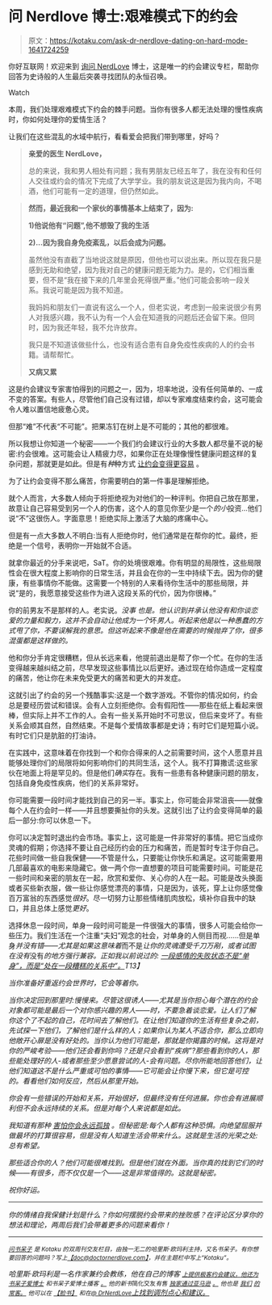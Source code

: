 # 问 Nerdlove 博士:艰难模式下的约会

> 原文：<https://kotaku.com/ask-dr-nerdlove-dating-on-hard-mode-1641724259>

你好互联网！欢迎来到 [询问 NerdLove](http://kotaku.com/askdrnerdlove) 博士，这是唯一的约会建议专栏，帮助你回答为史诗般的人生最后突袭寻找团队的永恒召唤。

Watch

本周，我们处理艰难模式下约会的棘手问题。当你有很多人都无法处理的慢性疾病时，你如何处理你的爱情生活？

让我们在这些混乱的水域中航行，看看爱会把我们带到哪里，好吗？

> **亲爱的医生 NerdLove，**
> 
> 总的来说，我和男人相处有问题；我有男朋友已经五年了，我在没有和任何人交往或约会的情况下完成了大学学业。我的朋友说这是因为我内向，不喝酒，他们可能有一定的道理，但仍然如此。

> **然而，最近我和一个家伙的事情基本上结束了，因为:**
> 
> **1)他说他有“问题”,他不想毁了我的生活**
> 
> **2)...因为我自身免疫紊乱，以后会成为问题。**
> 
> 虽然他没有直截了当地说这就是原因，但他也可以说出来。所以现在我只是感到无助和绝望，因为我对自己的健康问题无能为力。是的，它们相当重要，但不是“我在接下来的几年里会死得很严重。”他们可能会影响一段关系。我说可能是因为我不知道。
> 
> 我妈妈和朋友们一直说有这么一个人，但老实说，考虑到一般来说很少有男人对我感兴趣，我不认为有一个人会在知道我的问题后还会留下来。但同时，因为我还年轻，我不允许放弃。
> 
> 我只是不知道该做些什么，也没有适合患有自身免疫性疾病的人的约会书籍。请帮帮忙。
> 
> **又病又累**

这是约会建议专家害怕得到的问题之一，因为，坦率地说，没有任何简单的、一成不变的答案。有些人，尽管他们自己没有过错，却以专家难度结束约会，这可能会令人难以置信地疲惫心灵。

但那“难”不代表“不可能”。把果冻钉在树上是不可能的；其他的都很难。

所以我想让你知道一个秘密——一个我们约会建议行业的大多数人都尽量不说的秘密:约会很难。这可能会让人精疲力尽，如果你正在处理像慢性健康问题这样的复杂问题，那就更是如此。但是有*种*种方式 [让约会变得更容易](http://www.doctornerdlove.com/2014/06/5-rules-to-make-dating-easier/) 。

为了让约会变得不那么痛苦，你需要明白的第一件事是理解拒绝。

就个人而言，大多数人倾向于将拒绝视为对他们的一种评判。你把自己放在那里，故意让自己容易受到另一个人的伤害，这个人的意见你至少是一个*的小*投资…他们说“不”这很伤人。字面意思！拒绝实际上激活了大脑的疼痛中心。

但是有一点大多数人不明白:当有人拒绝你时，他们通常是在帮你的忙。最终，拒绝是一个信号，表明你一开始就不合适。

就拿你最近的分手来说吧，SaT。你的处境很艰难。你有明显的局限性，这些局限性会在很大程度上影响你的日常生活，并且会在你的一生中持续下去。因为你的健康，有些事情你不能做。这需要一个特别的人来看待你生活中的那些局限，并说“是的，我愿意接受这些作为进入这段关系的代价，因为你很棒。”

你的前男友不是那样的人。老实说。*没事* *也是。他认识到并承认他没有和你谈恋爱的力量和毅力，这并不会自动让他成为一个*坏*男人。听起来他是以一种愚蠢的方式甩了你，不要误解我的意思。但这听起来不像是他在需要的时候抛弃了你，很多混蛋都是这样做的。*

他和你分手肯定很糟糕，但从长远来看，他提前退出是帮了你一个忙。在你的生活变得越来越纠结之前，尽早发现这些事情比以后更好。通过现在给你造成一定程度的痛苦，他让你在未来免受更大的痛苦和更大的并发症。

这就引出了约会的另一个残酷事实:这是一个数字游戏。不管你的情况如何，约会总是要经历尝试和错误。会有人立刻拒绝你。会有假阳性——那些在纸上看起来很棒，但实际上并不工作的人。会有一些关系开始时不可思议，但后来变坏了。有些关系会顺其自然，自然结束。不是每个爱情故事都是史诗；有时它们是短篇小说。有时它们只是肮脏的打油诗。

在实践中，这意味着在你找到一个和你合得来的人之前需要时间，这个人愿意并且能够处理你们的局限将如何影响你们的共同生活，这个人。我不打算撒谎:这些家伙在地面上将是罕见的。但是他们*确实*存在。我有一些患有各种健康问题的朋友，包括自身免疫性疾病，他们的关系非常好。

你可能需要一段时间才能找到自己的另一半。事实上，你可能会非常沮丧——就像每个人在约会时一样——并且想要撕扯你的头发。这就引出了让约会变得简单的最后一部分:你可以休息一下。

你可以决定暂时退出约会市场。事实上，这可能是一件非常好的事情。把它当成你灵魂的假期；你选择不要让自己经历约会的压力和痛苦，而是暂时专注于你自己。花些时间做一些自我保健——不管是什么，只要能让你快乐和满足。这可能需要用几部最喜欢的电影来隐藏它。做一两个你一直想要的项目可能需要时间。可能是花一些时间和亲密的朋友在一起，欣赏和爱你、关心你的人在一起。可能是改头换面或者买些新衣服，做一些让你感觉漂亮的事情，只是因为，该死，穿上让你感觉像百万富翁的东西感觉*很好*。尽一切努力让那些情绪肌肉放松，填补你自我中的缺口，并且总体上感觉*更好*。

选择休息一段时间，单身一段时间可能是一件很强大的事情，很多人可能会给你一些压力。我们生活在一个注重“夫妇”观念的社会，对单身的人侧目而视……但是单身[](http://www.doctornerdlove.com/2014/02/its-ok-to-be-single/)*并没有错——尤其是如果这意味着*而不是*让你的灵魂遭受千刀万剐，或者试图在没有*没有*的地方强行兼容。正如我以前说过的: [一段感情的失败状态不是“单身”，而是“处在一段糟糕的关系中”。](https://kotaku.com/ask-dr-nerdlove-what-if-i-dont-want-to-get-back-out-1617715288)T13】*

*当你准备好重返约会世界时，它会等着你。*

*当你决定回到那里时:慢慢来。尽管这很诱人——尤其是当你担心每个潜在的约会对象都可能是最后一个对你感兴趣的男人——时，不要急着谈恋爱。让人们了解你这个了不起的自己，花时间去了解他们。在让他们知道你的生活有些复杂之前，先试探一下他们，了解他们是什么样的人；如果你认为某人不适合你，那么立即向他敞开心扉是没有好处的。当你认为他们可能是，那就是你揭露的时候。这将是对你的严峻考验——他们还会看到你吗？还是只会看到“疾病”?那些看到你的人，那些能处理好的人-或者那些至少愿意尝试的人-会有问题。尽你所能地回答他们，让他们知道这不是什么严重或可怕的事情——它可能会让你慢下来，但它是可控的。看看他们如何反应，然后从那里开始。*

*你会有一些错误的开始和关系，开始很好，但最终没有任何进展。你也会有进展顺利但不会永远持续的关系。但是对每个人来说都是如此。*

*我知道有那种 [害怕你会永远孤独](http://www.doctornerdlove.com/2013/04/avoiding-forever-alone/) 。但秘密是:*每个人都有这种恐惧。向绝望屈服并做最坏的打算很容易，但是没有人知道生活会带来什么。这就是生活的光荣之处:总有希望。**

*那些适合你的人？他们可能很难找到。但是他们就在外面。当你真的找到它们的时候——有很多，而不仅仅是一个——这是非常值得的。这就是秘密。*

*祝你好运。*

* * *

*你的情绪自我保健计划是什么？你如何摆脱约会带来的挫败感？在评论区分享你的想法和理论，两周后我们会带着更多的问题来看你！*

* * *

*[<small>问书呆子</small>](http://kotaku.com/askdrnerdlove) <small>是 *Kotaku* 的双周刊交友栏目，由独一无二的哈里斯·欧玛利主持，又名书呆子。有你想要回答的问题吗？写上</small>[<small>【doc@doctornerdlove.com】</small>](mailto:doc@doctornerdlove.com)<small>，并在主题栏中写上“Kotaku”。</small>*

*哈里斯·欧玛利是一名作家兼约会教练，他在自己的博客 [<small>上提供极客约会建议，他还为书呆子爱博士</small>](http://www.doctornerdlove.com/) <small>和书呆子爱博士播客</small> [<small>。</small>](https://kotaku.com/ask-dr-nerdlove-should-i-pretend-to-be-dumb-in-order-1625185712) <small>他的新书*简化交友*有售</small> [<small>独家通过亚马逊</small>](http://bit.ly/simplifieddating) [<small>。</small>](http://kotaku.com/ask-dr-nerdlove-how-do-i-become-boyfriend-material-1553033898) <small>他也是</small> [<small>我们</small>](http://oneofus.net/) [<small>的常客。</small>](http://kotaku.com/ask-dr-nerdlove-i-cant-get-over-an-affair-with-my-mar-1573528327) <small>他可以在</small> [<small>【脸书】</small>](http://facebook.com/DrNerdLove) <small>和在</small>[<small>@ DrNerdLove</small>](http://twitter.com/DrNerdLove)[上找到调剂点心和建议。](http://kotaku.com/ask-dr-nerdlove-do-women-have-it-easier-in-dating-1596566465)*